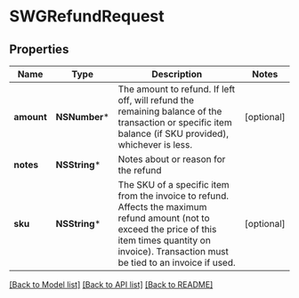 # SWGRefundRequest

## Properties
Name | Type | Description | Notes
------------ | ------------- | ------------- | -------------
**amount** | **NSNumber*** | The amount to refund. If left off, will refund the remaining balance of the transaction or specific item balance (if SKU provided), whichever is less. | [optional] 
**notes** | **NSString*** | Notes about or reason for the refund | 
**sku** | **NSString*** | The SKU of a specific item from the invoice to refund. Affects the maximum refund amount (not to exceed the price of this item times quantity on invoice). Transaction must be tied to an invoice if used. | [optional] 

[[Back to Model list]](../README.md#documentation-for-models) [[Back to API list]](../README.md#documentation-for-api-endpoints) [[Back to README]](../README.md)


